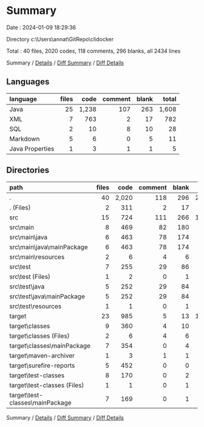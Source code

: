 # Summary

Date : 2024-01-09 18:29:36

Directory c:\\Users\\annat\\GitRepo\\clidocker

Total : 40 files,  2020 codes, 118 comments, 296 blanks, all 2434 lines

Summary / [Details](details.md) / [Diff Summary](diff.md) / [Diff Details](diff-details.md)

## Languages
| language | files | code | comment | blank | total |
| :--- | ---: | ---: | ---: | ---: | ---: |
| Java | 25 | 1,238 | 107 | 263 | 1,608 |
| XML | 7 | 763 | 2 | 17 | 782 |
| SQL | 2 | 10 | 8 | 10 | 28 |
| Markdown | 5 | 6 | 0 | 5 | 11 |
| Java Properties | 1 | 3 | 1 | 1 | 5 |

## Directories
| path | files | code | comment | blank | total |
| :--- | ---: | ---: | ---: | ---: | ---: |
| . | 40 | 2,020 | 118 | 296 | 2,434 |
| . (Files) | 2 | 311 | 2 | 17 | 330 |
| src | 15 | 724 | 111 | 266 | 1,101 |
| src\\main | 8 | 469 | 82 | 180 | 731 |
| src\\main\\java | 6 | 463 | 78 | 174 | 715 |
| src\\main\\java\\mainPackage | 6 | 463 | 78 | 174 | 715 |
| src\\main\\resources | 2 | 6 | 4 | 6 | 16 |
| src\\test | 7 | 255 | 29 | 86 | 370 |
| src\\test (Files) | 1 | 2 | 0 | 1 | 3 |
| src\\test\\java | 5 | 252 | 29 | 84 | 365 |
| src\\test\\java\\mainPackage | 5 | 252 | 29 | 84 | 365 |
| src\\test\\resources | 1 | 1 | 0 | 1 | 2 |
| target | 23 | 985 | 5 | 13 | 1,003 |
| target\\classes | 9 | 360 | 4 | 10 | 374 |
| target\\classes (Files) | 2 | 6 | 4 | 6 | 16 |
| target\\classes\\mainPackage | 7 | 354 | 0 | 4 | 358 |
| target\\maven-archiver | 1 | 3 | 1 | 1 | 5 |
| target\\surefire-reports | 5 | 452 | 0 | 0 | 452 |
| target\\test-classes | 8 | 170 | 0 | 2 | 172 |
| target\\test-classes (Files) | 1 | 1 | 0 | 1 | 2 |
| target\\test-classes\\mainPackage | 7 | 169 | 0 | 1 | 170 |

Summary / [Details](details.md) / [Diff Summary](diff.md) / [Diff Details](diff-details.md)